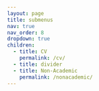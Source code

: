 ```yaml
---
layout: page
title: submenus
nav: true
nav_order: 8
dropdown: true
children:
  - title: CV
    permalink: /cv/
  - title: divider
  - title: Non-Academic
    permalink: /nonacademic/
---
```

